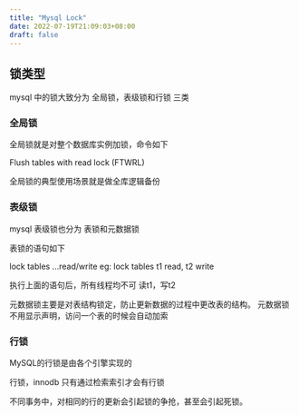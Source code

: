 ```yaml
---
title: "Mysql Lock"
date: 2022-07-19T21:09:03+08:00
draft: false
---
```


## 锁类型

mysql 中的锁大致分为 全局锁，表级锁和行锁 三类

### 全局锁

全局锁就是对整个数据库实例加锁，命令如下

Flush tables with read lock (FTWRL)

全局锁的典型使用场景就是做全库逻辑备份

### 表级锁

mysql 表级锁也分为 表锁和元数据锁

表锁的语句如下

lock tables ...read/write eg: lock tables t1 read, t2 write

执行上面的语句后，所有线程均不可 读t1，写t2

元数据锁主要是对表结构锁定，防止更新数据的过程中更改表的结构。
元数据锁不用显示声明，访问一个表的时候会自动加索

### 行锁

MySQL的行锁是由各个引擎实现的

行锁，innodb 只有通过检索索引才会有行锁

不同事务中，对相同的行的更新会引起锁的争抢，甚至会引起死锁。
